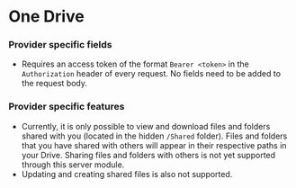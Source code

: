 # One Drive

### Provider specific fields

- Requires an access token of the format `Bearer <token>` in the `Authorization` header of every request. No fields need to be added to the request body.

### Provider specific features

- Currently, it is only possible to view and download files and folders shared with you (located in the hidden `/Shared` folder). Files and folders that you have shared with others will appear in their respective paths in your Drive. Sharing files and folders with others is not yet supported through this server module.
- Updating and creating shared files is also not supported.
